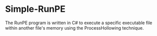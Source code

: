 # Simple-RunPE
The RunPE program is written in C# to execute a specific executable file within another file's memory using the ProcessHollowing technique.
